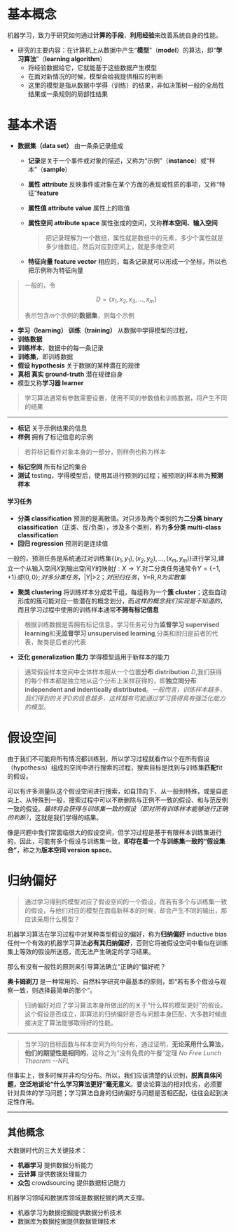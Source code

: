 # 基本概念
机器学习，致力于研究如何通过**计算的手段**，**利用经验**来改善系统自身的性能。

- 研究的主要内容：在计算机上从数据中产生“**模型**”（**model**）的算法，即“**学习算法**”（**learning algorithm**）
    - 将经验数据给它，它就能基于这些数据产生模型
    - 在面对新情况的时候，模型会给我提供相应的判断
    - 这里的模型是指从数据中学得（训练）的结果，非如决策树一般的全局性结果或一条规则的局部性结果

# 基本术语
- **数据集（data set）** 由一条条记录组成
    - **记录**是关于一个事件或对象的描述，又称为“示例”（**instance**）或“样本”（**sample**）
    - **属性 attribute** 反映事件或对象在某个方面的表现或性质的事项，又称“特征”**feature**
    - **属性值 attribute value** 属性上的取值
    - **属性空间 attribute space** 属性张成的空间，又称**样本空间、输入空间**

        >把记录理解为一个数组，属性就是数组中的元素，多少个属性就是多少维数组，然后对应到空间上，就是多维空间

    - **特征向量 feature vector** 相应的，每条记录就可以形成一个坐标，所以也把示例称为特征向量

> 一般的，令
>```math
>D = \{ x_1, x_2, x_3,...,x_m \}
>```
>表示包含*m*个示例的**数据集**，则每个示例

- **学习（learning） 训练（training）** 从数据中学得模型的过程，
- **训练数据**
- **训练样本**，数据中的每一条记录
- **训练集**，即训练数据
- **假设 hypothesis** 关于数据的某种潜在的规律
- **真相 真实 ground-truth** 潜在规律自身
- 模型又称**学习器 learner**
> 学习算法通常有参数需要设置，使用不同的参数值和训练数据，将产生不同的结果
---
- **标记** 关于示例结果的信息
- **样例** 拥有了标记信息的示例
> 若将标记看作对象本身的一部分，则样例也称为样本
- **标记空间** 所有标记的集合
- **测试** testing，学得模型后，使用其进行预测的过程；被预测的样本称为**预测样本**
#### 学习任务
- **分类 classification** 预测的是离散值。对只涉及两个类别的为**二分类 binary classification**（正类、反/负类），涉及多个类别，称为**多分类 multi-class classification**
- **回归 regression** 预测的是连续值

一般的，预测任务是系统通过对训练集$\{(x_1,y_1),(x_2,y_2),...,(x_m,y_m)\}$进行学习,建立一个从输入空间$X$到输出空间$Y$的映射$f:X \rightarrow Y$.对二分类任务通常令$Y=\{-1,+1\} 或 \{0,0\};对多分类任务，$|Y|>2$；对回归任务，$Y=R$,R为实数集$

- **聚类 clustering** 将训练样本分成若干组，每组称为一个**簇 cluster**；这些自动形成的簇可能对应一些潜在的概念划分，而*这样的概念我们实现是不知道的*，而且学习过程中使用的训练样本通常**不拥有标记信息**

>根据训练数据是否拥有标记信息，学习任务可分为**监督学习 supervised learning**和**无监督学习 unsupervised learning**,分类和回归是前者的代表，聚类是后者的代表

- **泛化 generalization 能力** 学得模型适用于新样本的能力
>通常假设样本空间中全体样本服从一个位置**分布 distribution** $D$,我们获得的每个样本都是独立地从这个分布上采样获得的，即**独立同分布 independent and indentically distributed**。*一般而言，训练样本越多，我们得到的关于$D$的信息越多，这样越有可能通过学习获得具有强泛化能力的模型。*

# 假设空间
由于我们不可能将所有情况都训练到，所以学习过程就看作以个在所有假设（hypothesis）组成的空间中进行搜索的过程，搜索目标是找到与训练集**匹配**fit的假设。

可以有许多测量队这个假设空间进行搜索，如自顶向下、从一般到特殊，或是自底向上、从特殊到一般，搜索过程中可以不断删除与正例不一致的假设、和与范反例一致的假设。*最终将会获得与训练集一致的假设（即对所有训练样本能够进行正确的判断）*，这就是我们学得的结果。

像是问题中我们常面临很大的假设空间，但学习过程是基于有限样本训练集进行的，因此，可能有多个假设与训练集一致，**即存在着一个与训练集一致的“假设集合”**，称之为**版本空间 version space**。

# 归纳偏好
>通过学习得到的模型对应了假设空间的一个假设，而若有多个与训练集一致的假设，与他们对应的模型在面临新样本的时候，却会产生不同的输出，那应该采用什么模型？

机器学习算法在学习过程中对某种类型假设的偏好，称为**归纳偏好** inductive bias
任何一个有效的机器学习算法**必有其归纳偏好**，否则它将被假设空间中看似在训练集上等效的假设所迷惑，而无法产生确定的学习结果。

那么有没有一般性的原则来引导算法确立“正确的”偏好呢？

**奥卡姆剃刀** 是一种常用的、自然科学研究中最基本的原则，即“若有多个假设与观察一致，则选择最简单的那个”。

>归纳偏好对应了学习算法本身所做出的的关于“什么样的模型更好”的假设。这个假设是否成立，即算法的归纳偏好是否与问题本身匹配，大多数时候直接决定了算法能够取得好的性能。
---
>当学习的目标函数与样本空间为均匀分布，通过证明，**无论采用什么算法，他们的期望性是相同的**，这称之为“没有免费的午餐”定理 *No Free Lunch Theorem  --NFL*

但事实上，很多时候并非均匀分布。所以，我们应该清楚的认识到，**脱离具体问题，空泛地谈论“什么学习算法更好”毫无意义**。要谈论算法的相对优劣，必须要针对具体的学习问题；学习算法自身的归纳偏好与问题是否相匹配，往往会起到决定性作用。

---
## 其他概念
大数据时代的三大关键技术：
- **机器学习** 提供数据分析能力
- **云计算** 提供数据处理能力
- **众包** crowdsourcing 提供数据标记能力

机器学习领域和数据库领域是数据挖掘的两大支撑。
- 机器学习为数据挖掘提供数据分析技术
- 数据库为数据挖掘提供数据管理技术
